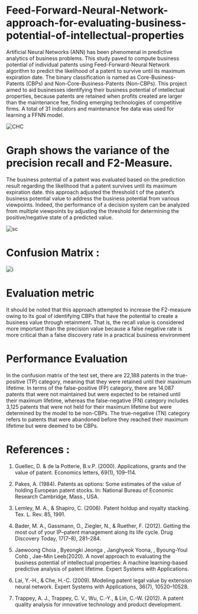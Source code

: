 # Feed-Forward-Neural-Network-approach-for-evaluating-business-potential-of-intellectual-properties

Artificial Neural Networks (ANN) has been phenomenal in predictive analytics of business problems. This study paved to compute business potential of individual patents using Feed-Forward-Neural Network algorithm to predict the likelihood of a patent to survive until its maximum expiration date. The binary classification is named as Core-Business-Patents (CBPs) and Non-Core-Business-Patents (Non-CBPs). This project aimed to aid businesses identifying their business potential of intellectual properties, because patents are retained when profits created are larger than the maintenance fee, finding emerging technologies of competitive firms. A total of 31 indicators and maintenance fee data was used for learning a FFNN model. 

![CHC](https://github.com/alsatwar/Feed-Forward-Neural-Network-approach-for-evaluating-business-potential-of-intellectual-properties/blob/master/Images/Untitled-1.png)

 # Graph shows the variance of the precision recall and F2-Measure.

The business potential of a patent was evaluated based on the prediction result regarding the likelihood that a patent survives until its maximum expiration date. this approach adjusted the threshold t of the patent’s business potential value to address the business potential from various viewpoints. Indeed, the performance of a decision system can be analyzed from multiple viewpoints by adjusting the threshold for determining the positive/negative state of a predicted value.

![sc](https://github.com/alsatwar/Feed-Forward-Neural-Network-approach-for-evaluating-business-potential-of-intellectual-properties/blob/master/Images/download%20(1).png)

# Confusion Matrix :
![i](https://github.com/alsatwar/Feed-Forward-Neural-Network-approach-for-evaluating-business-potential-of-intellectual-properties/blob/master/Images/0.7.png)

# Evaluation metric

It should be noted that this approach attempted to increase the F2-measure owing to its goal of identifying CBPs that have the potential to create a business value through retainment. That is, the recall value is considered more important than the precision value because a false negative rate is more critical than a false discovery rate in a practical business environment

# Performance Evaluation

In the confusion matrix of the test set, there are 22,188 patents in the true-positive (TP) category, meaning that they were retained until their maximum lifetime. In terms of the false-positive (FP) category, there are 14,087 patents that were not maintained but were expected to be retained until their maximum lifetime, whereas the false-negative (FN) category includes 3,125 patents that were not held for their maximum lifetime but were determined by the model to be non-CBPs. The true-negative (TN) category refers to patents that were abandoned before they reached their maximum lifetime but were deemed to be CBPs.
 
# References :
1.	Guellec, D. & de la Potterie, B.v.P. (2000). Applications, grants and the value of patent. Economics letters, 69(1), 109–114.

2.	Pakes, A. (1984). Patents as options: Some estimates of the value of holding European patent stocks. In: National Bureau of Economic Research Cambridge, Mass., USA.

3.	Lemley, M. A., & Shapiro, C. (2006). Patent holdup and royalty stacking. Tex. L. Rev. 85, 1991.

4.	Bader, M. A., Gassmann, O., Ziegler, N., & Ruether, F. (2012). Getting the most out of your IP–patent management along its life cycle. Drug Discovery Today, 17(7–8), 281–284.

5.	Jaewoong Choia , Byeongki Jeonga , Janghyeok Yoona, , Byoung-Youl Cohb , Jae-Min Leeb(2020). A novel approach to evaluating the business potential of intellectual properties: A machine learning-based predictive analysis of patent lifetime. Expert Systems with Applications.

6.	Lai, Y.-H., & Che, H.-C. (2009). Modeling patent legal value by extension neural network. Expert Systems with Applications, 36(7), 10520–10528.

7.	Trappey, A. J., Trappey, C. V., Wu, C.-Y., & Lin, C.-W. (2012). A patent quality analysis for innovative technology and product development. 
